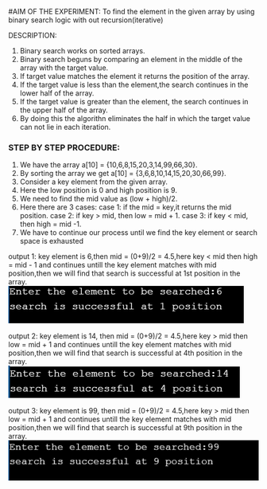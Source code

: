 #AIM OF THE EXPERIMENT: To find the element in the given array by using binary search logic with out recursion(iterative)

DESCRIPTION:
1. Binary search works on sorted arrays.
2. Binary search beguns by comparing an element in the middle of the array with the target value.
3. If target value matches the element it returns the position of the array.
4. If the target value is less than the element,the search continues in the lower half of the array.
5. If the target value is greater than the element, the search continues in the upper half of the array.
6. By doing this the algorithn eliminates the half in which the target value can not lie in each iteration.

### STEP BY STEP PROCEDURE:
1. We have the array a[10] = {10,6,8,15,20,3,14,99,66,30}.
2. By sorting the array we get a[10] = {3,6,8,10,14,15,20,30,66,99}.
3. Consider a key element from the given array.
4. Here the low position is 0 and high position is 9.
5. We need to find the mid value as (low + high)/2.
6. Here there are 3 cases:
   case 1: if the mid = key,it returns the mid position.
   case 2: if key > mid, then low = mid + 1.
   case 3: if key < mid, then high = mid -1.
7. We have to continue our process until we find the key element or search space is exhausted

output 1:
    key element is 6,then mid = (0+9)/2 = 4.5,here key < mid then high = mid - 1 and continues untill the key element matches with mid position,then we will find that search is successful at 1st position in the array.
    ![output 1](binary_search.1.PNG)
    
    
output 2:
    key element is 14, then mid = (0+9)/2 = 4.5,here key > mid then low = mid + 1 and continues untill the key element matches with mid position,then we will find that search is successful at 4th position in the array.
    ![output 2](binary_search.2.PNG)
    
output 3:
    key element is 99, then mid = (0+9)/2 = 4.5,here key > mid then low = mid + 1 and continues untill the key element matches with mid position,then we will find that search is successful at 9th position in the array.
    ![output 3](binary_search.3.PNG)
